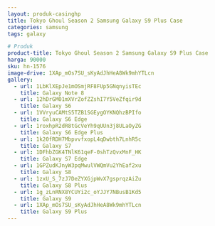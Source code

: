 ```yaml
---
layout: produk-casinghp
title: Tokyo Ghoul Season 2 Samsung Galaxy S9 Plus Case
categories: samsung
tags: galaxy

# Produk
product-title: Tokyo Ghoul Season 2 Samsung Galaxy S9 Plus Case
harga: 90000
sku: hn-1576
image-drive: 1XAp_mOs7SU_sKyAdJhHeA8Wk9mhYTLcn
gallery:
  - url: 1LbKlXEpJe1mOSmjRF8FUp5GNqnyisTEc
    title: Galaxy Note 8
  - url: 12hDrGM01mXVrZofZZshI7Y5VeZfqir9d
    title: Galaxy S6
  - url: 1VVryuCAMtS5TZB1SGEygOYKNQhzBPIfo
    title: Galaxy S6 Edge
  - url: 1roxhpR2dR8tGcVeYh9qUUn3j8ULaOyZG
    title: Galaxy S6 Edge Plus
  - url: 1k20fRDH7MbpvvfxopL4qDwbth7LnhR5c
    title: Galaxy S7
  - url: 1DFhbZGK4TNlK61qeF-0shTzQvxMnF_HK
    title: Galaxy S7 Edge
  - url: 1GPZudKJnyW3pqMwulVWQmVu2YhEaf2xu
    title: Galaxy S8
  - url: 1zxU_S_7zJ7DeZYXGjpWvX7gsprqzAiZu
    title: Galaxy S8 Plus
  - url: 1g_zLnRNX8YCUYi2c_oYJJY7NBusB1Kd5
    title: Galaxy S9
  - url: 1XAp_mOs7SU_sKyAdJhHeA8Wk9mhYTLcn
    title: Galaxy S9 Plus
---
```

